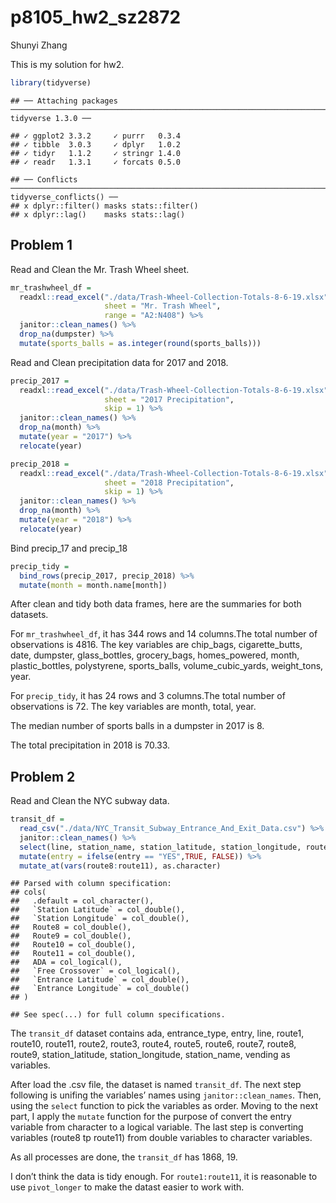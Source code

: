p8105\_hw2\_sz2872
================
Shunyi Zhang

This is my solution for hw2.

``` r
library(tidyverse)
```

    ## ── Attaching packages ──────────────────────────────────────────────────────────────────────────── tidyverse 1.3.0 ──

    ## ✓ ggplot2 3.3.2     ✓ purrr   0.3.4
    ## ✓ tibble  3.0.3     ✓ dplyr   1.0.2
    ## ✓ tidyr   1.1.2     ✓ stringr 1.4.0
    ## ✓ readr   1.3.1     ✓ forcats 0.5.0

    ## ── Conflicts ─────────────────────────────────────────────────────────────────────────────── tidyverse_conflicts() ──
    ## x dplyr::filter() masks stats::filter()
    ## x dplyr::lag()    masks stats::lag()

## Problem 1

Read and Clean the Mr. Trash Wheel sheet.

``` r
mr_trashwheel_df = 
  readxl::read_excel("./data/Trash-Wheel-Collection-Totals-8-6-19.xlsx", 
                     sheet = "Mr. Trash Wheel",
                     range = "A2:N408") %>% 
  janitor::clean_names() %>% 
  drop_na(dumpster) %>% 
  mutate(sports_balls = as.integer(round(sports_balls)))
```

Read and Clean precipitation data for 2017 and 2018.

``` r
precip_2017 =
  readxl::read_excel("./data/Trash-Wheel-Collection-Totals-8-6-19.xlsx",
                     sheet = "2017 Precipitation",
                     skip = 1) %>% 
  janitor::clean_names() %>% 
  drop_na(month) %>% 
  mutate(year = "2017") %>% 
  relocate(year)

precip_2018 =
  readxl::read_excel("./data/Trash-Wheel-Collection-Totals-8-6-19.xlsx",
                     sheet = "2018 Precipitation",
                     skip = 1) %>% 
  janitor::clean_names() %>% 
  drop_na(month) %>% 
  mutate(year = "2018") %>% 
  relocate(year)
```

Bind precip\_17 and precip\_18

``` r
precip_tidy =
  bind_rows(precip_2017, precip_2018) %>% 
  mutate(month = month.name[month])
```

After clean and tidy both data frames, here are the summaries for both
datasets.

For `mr_trashwheel_df`, it has 344 rows and 14 columns.The total number
of observations is 4816. The key variables are chip\_bags,
cigarette\_butts, date, dumpster, glass\_bottles, grocery\_bags,
homes\_powered, month, plastic\_bottles, polystyrene, sports\_balls,
volume\_cubic\_yards, weight\_tons, year.

For `precip_tidy`, it has 24 rows and 3 columns.The total number of
observations is 72. The key variables are month, total, year.

The median number of sports balls in a dumpster in 2017 is 8.

The total precipitation in 2018 is 70.33.

## Problem 2

Read and Clean the NYC subway data.

``` r
transit_df = 
  read_csv("./data/NYC_Transit_Subway_Entrance_And_Exit_Data.csv") %>% 
  janitor::clean_names() %>% 
  select(line, station_name, station_latitude, station_longitude, route1:route11, entry, entrance_type, vending, ada) %>% 
  mutate(entry = ifelse(entry == "YES",TRUE, FALSE)) %>% 
  mutate_at(vars(route8:route11), as.character) 
```

    ## Parsed with column specification:
    ## cols(
    ##   .default = col_character(),
    ##   `Station Latitude` = col_double(),
    ##   `Station Longitude` = col_double(),
    ##   Route8 = col_double(),
    ##   Route9 = col_double(),
    ##   Route10 = col_double(),
    ##   Route11 = col_double(),
    ##   ADA = col_logical(),
    ##   `Free Crossover` = col_logical(),
    ##   `Entrance Latitude` = col_double(),
    ##   `Entrance Longitude` = col_double()
    ## )

    ## See spec(...) for full column specifications.

The `transit_df` dataset contains ada, entrance\_type, entry, line,
route1, route10, route11, route2, route3, route4, route5, route6,
route7, route8, route9, station\_latitude, station\_longitude,
station\_name, vending as variables.

After load the .csv file, the dataset is named `transit_df`. The next
step following is unifing the variables’ names using
`janitor::clean_names`. Then, using the `select` function to pick the
variables as order. Moving to the next part, I apply the `mutate`
function for the purpose of convert the entry variable from character to
a logical variable. The last step is converting variables (route8 tp
route11) from double variables to character variables.

As all processes are done, the `transit_df` has 1868, 19.

I don’t think the data is tidy enough. For `route1:route11`, it is
reasonable to use `pivot_longer` to make the datast easier to work with.
